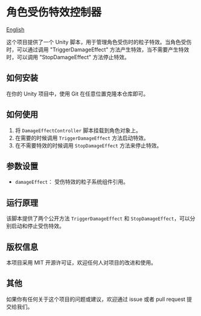 # 角色受伤特效控制器

[English](https://github.com/make-game-modules/damage-effect-controller/blob/main/README.en.md)

这个项目提供了一个 Unity 脚本，用于管理角色受伤时的粒子特效。当角色受伤时，可以通过调用 "TriggerDamageEffect" 方法产生特效，当不需要产生特效时，可以调用 "StopDamageEffect" 方法停止特效。

## 如何安装

在你的 Unity 项目中，使用 Git 在任意位置克隆本仓库即可。

## 如何使用

1. 将 `DamageEffectController` 脚本挂载到角色对象上。
2. 在需要的时候调用 `TriggerDamageEffect` 方法启动特效。
3. 在不需要特效的时候调用 `StopDamageEffect` 方法来停止特效。

## 参数设置

- `damageEffect`： 受伤特效的粒子系统组件引用。

## 运行原理

该脚本提供了两个公开方法 `TriggerDamageEffect` 和 `StopDamageEffect`，可以分别启动和停止受伤特效。

## 版权信息

本项目采用 MIT 开源许可证，欢迎任何人对项目的改进和使用。

## 其他

如果你有任何关于这个项目的问题或建议，欢迎通过 issue 或者 pull request 提交给我们。
